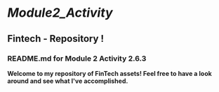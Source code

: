 # *Module2_Activity*

## Fintech - Repository !

### README.md for Module 2 Activity 2.6.3

**Welcome to my repository of FinTech assets! Feel free to have a look around and see what I've accomplished.**